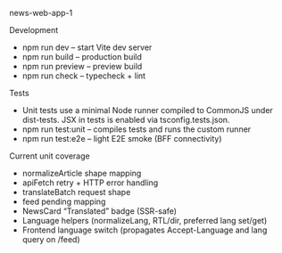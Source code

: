 news-web-app-1

Development

- npm run dev – start Vite dev server
- npm run build – production build
- npm run preview – preview build
- npm run check – typecheck + lint

Tests

- Unit tests use a minimal Node runner compiled to CommonJS under dist-tests. JSX in tests is enabled via tsconfig.tests.json.
- npm run test:unit – compiles tests and runs the custom runner
- npm run test:e2e – light E2E smoke (BFF connectivity)

Current unit coverage

- normalizeArticle shape mapping
- apiFetch retry + HTTP error handling
- translateBatch request shape
- feed pending mapping
- NewsCard “Translated” badge (SSR-safe)
- Language helpers (normalizeLang, RTL/dir, preferred lang set/get)
- Frontend language switch (propagates Accept-Language and lang query on /feed)

